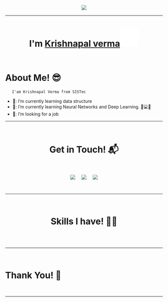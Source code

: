 <p align="center">
  <img src="https://miro.medium.com/max/2048/1*OohqW5DGh9CQS4hLY5FXzA.png" height="230"/>
</p>
<hr>
<h1 align="center">I'm <a href="https://github.com/Krishnapal123/Krishnapal123">Krishnapal verma<a><img src="https://github.com/Kathryn-Jie/Kathryn-Jie/blob/main/wave.gif" width="60px"/></h1>
<Br>
<h1>About Me! 😎</h1>

       I'am Krishnapal Verma from SISTec
- 🔭: I’m currently learning data structure
- 🌱: I’m currently learning Neural Networks and Deep Learning. 🧠💻🤖
- 🤔: I’m looking for a job

<hr>
<Br>
<h1 align="center">Get in Touch! 📬</h1>
<Br>
<p align="center">
<a href="https://www.linkedin.com/in/arya-manjaramkar" target="blank"><img align="center" src="https://img.shields.io/badge/Krishnapal verma-0077B5?style=for-the-badge&logo=linkedin&logoColor=white" /></a> &nbsp;&nbsp;&nbsp;  <a href="krishnapalverma2001@gmail.com" target="blank"><img align="center" src="https://iD14836?style=for-the-badge&logo=gmail&logoColor=white" /></a>    &nbsp;&nbsp;&nbsp;       <a href="h\" target="blank"><img align="center" src="https://img.shields.io/badge/Aryagm-100000?style=for-the-badge&logo=github&logoColor=white" /></a>
</p>
  
<Br>
<hr>
<Br>
<h1 align="center">Skills I have! 🤸‍♂</h1>
<Br>
  

<Br>
<hr>
<Br>
<h1>Thank You! 🤵 </h1>
<Br>

------
